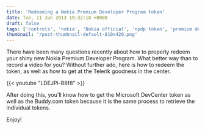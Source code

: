 ```yaml
---
title: 'Redeeming a Nokia Premium Developer Program token'
date: Tue, 11 Jun 2013 19:32:18 +0000
draft: false
tags: ['controls', 'nokia', 'Nokia official', 'npdp token', 'premium developer program', 'redeeming token', 'resources', 'telerik', 'windows phone', 'wpdev']
thumbnail: '/post-thumbnail-default-810x420.png'
---
```


There have been many questions recently about how to properly redeem your shiny new Nokia Premium Developer Program. What better way than to record a video for you? Without further ado, here is how to redeem the token, as well as how to get at the Telerik goodness in the center.

{{< youtube "LDEJPi-B8f8" >}}

After doing this, you'll know how to get the Microsoft DevCenter token as well as the Buddy.com token because it is the same process to retrieve the individual tokens.

Enjoy!